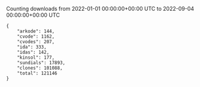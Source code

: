 
Counting downloads from 2022-01-01 00:00:00+00:00 UTC to 2022-09-04 00:00:00+00:00 UTC

```
{
    "arkode": 144,
    "cvode": 1162,
    "cvodes": 207,
    "ida": 333,
    "idas": 142,
    "kinsol": 177,
    "sundials": 17893,
    "clones": 101088,
    "total": 121146
}
```
